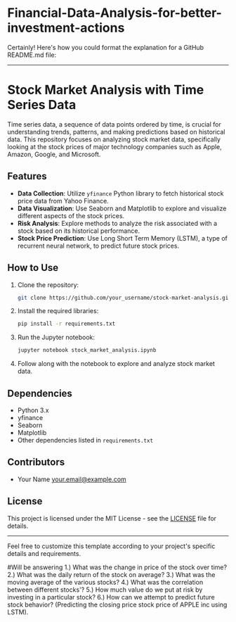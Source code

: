 # Financial-Data-Analysis-for-better-investment-actions
Certainly! Here's how you could format the explanation for a GitHub README.md file:

---

# Stock Market Analysis with Time Series Data

Time series data, a sequence of data points ordered by time, is crucial for understanding trends, patterns, and making predictions based on historical data. This repository focuses on analyzing stock market data, specifically looking at the stock prices of major technology companies such as Apple, Amazon, Google, and Microsoft.

## Features

- **Data Collection**: Utilize `yfinance` Python library to fetch historical stock price data from Yahoo Finance.
- **Data Visualization**: Use Seaborn and Matplotlib to explore and visualize different aspects of the stock prices.
- **Risk Analysis**: Explore methods to analyze the risk associated with a stock based on its historical performance.
- **Stock Price Prediction**: Use Long Short Term Memory (LSTM), a type of recurrent neural network, to predict future stock prices.

## How to Use

1. Clone the repository:

   ```bash
   git clone https://github.com/your_username/stock-market-analysis.git
   ```

2. Install the required libraries:

   ```bash
   pip install -r requirements.txt
   ```

3. Run the Jupyter notebook:

   ```bash
   jupyter notebook stock_market_analysis.ipynb
   ```

4. Follow along with the notebook to explore and analyze stock market data.

## Dependencies

- Python 3.x
- yfinance
- Seaborn
- Matplotlib
- Other dependencies listed in `requirements.txt`

## Contributors

- Your Name <your.email@example.com>

## License

This project is licensed under the MIT License - see the [LICENSE](LICENSE) file for details.

---

Feel free to customize this template according to your project's specific details and requirements.

#Will be answering
1.) What was the change in price of the stock over time?
2.) What was the daily return of the stock on average?
3.) What was the moving average of the various stocks?
4.) What was the correlation between different stocks'?
5.) How much value do we put at risk by investing in a particular stock?
6.) How can we attempt to predict future stock behavior? (Predicting the closing price stock price of APPLE inc using LSTM).


